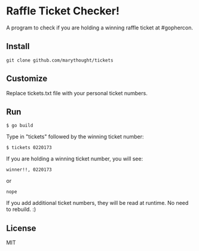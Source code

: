 # Raffle Ticket Checker!

A program to check if you are holding a winning raffle ticket at #gophercon.

## Install

`git clone github.com/marythought/tickets`

## Customize

Replace tickets.txt file with your personal ticket numbers.

## Run

 `$ go build`
  
 Type in "tickets" followed by the winning ticket number:
 
 `$ tickets 0220173`
 
 If you are holding a winning ticket number, you will see:
 
`winner!!, 0220173`

or

`nope`

If you add additional ticket numbers, they will be read at runtime. No need to rebuild. :)

## License
MIT
